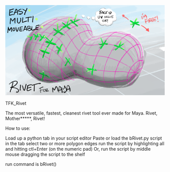 ![](https://raw.githubusercontent.com/brentorama/TFK_rivet/master/rivetB.png)

TFK_Rivet

The  most versatile, fastest, cleanest rivet tool ever made for Maya. Rivet, Mother*****, Rivet!

How to use:

Load up a python tab in your script editor
Paste or load the bRivet.py script in the tab
select two or more polygon edges
run the script by highlighting all and hitting ctl+Enter (on the numeric pad)
Or, run the script by middle mouse dragging the script to the shelf

run command is bRivet()
